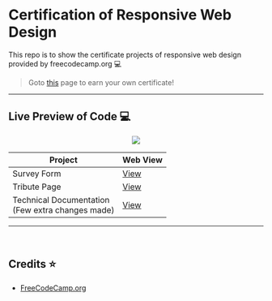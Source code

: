 # Certification of Responsive Web Design
This repo is to show the certificate projects of responsive web design provided by freecodecamp.org 💻

> Goto [this](https://www.freecodecamp.org/learn/2022/responsive-web-design/) page to earn your own certificate!

---

## Live Preview of Code :computer:

<div align="center">
    <img src="https://img.shields.io/badge/Device%20Compatibility-Cross--Platform-brightgreen">
</div>

| Project                    | Web View                                           |
|----------------------------|----------------------------------------------------|
| Survey Form                | [View](https://codepen.io/saurav-png/full/NWENxZy) |
| Tribute Page               | [View](https://codepen.io/saurav-png/full/PoxNOqy) |
| Technical Documentation <br>(Few extra changes made)    | [View](https://codepen.io/saurav-png/full/QWJEQoJ) |

---
<br>

## Credits :star:

* [FreeCodeCamp.org](https://www.freecodecamp.org/)